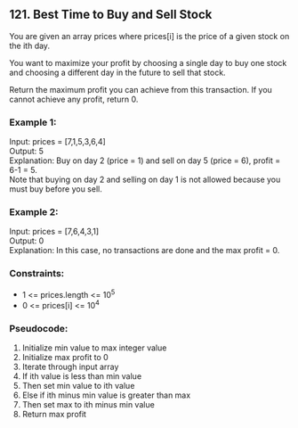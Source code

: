 ## 121. Best Time to Buy and Sell Stock

You are given an array prices where prices[i] is the price of a given stock on the ith day.

You want to maximize your profit by choosing a single day to buy one stock and choosing a different day in the future to sell that stock.

Return the maximum profit you can achieve from this transaction. If you cannot achieve any profit, return 0.

### Example 1:

Input: prices = [7,1,5,3,6,4]\
Output: 5\
Explanation: Buy on day 2 (price = 1) and sell on day 5 (price = 6), profit = 6-1 = 5.\
Note that buying on day 2 and selling on day 1 is not allowed because you must buy before you sell.

### Example 2:

Input: prices = [7,6,4,3,1]\
Output: 0\
Explanation: In this case, no transactions are done and the max profit = 0.

### Constraints:

- 1 <= prices.length <= 10<sup>5</sup>
- 0 <= prices[i] <= 10<sup>4</sup>

### Pseudocode:

1. Initialize min value to max integer value
2. Initialize max profit to 0
3. Iterate through input array
4. If ith value is less than min value
5. Then set min value to ith value
6. Else if ith minus min value is greater than max
7. Then set max to ith minus min value
8. Return max profit